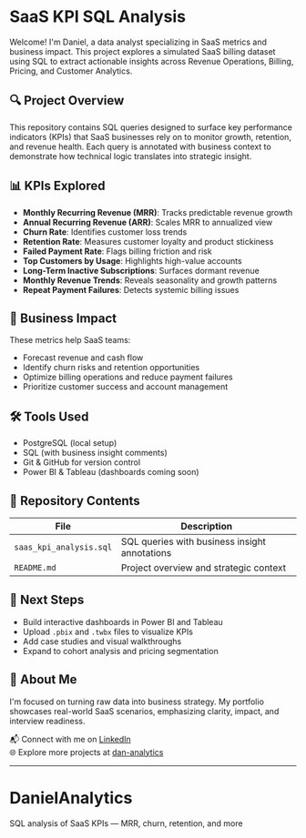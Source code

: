 # SaaS KPI SQL Analysis

Welcome! I'm Daniel, a data analyst specializing in SaaS metrics and business impact. This project explores a simulated SaaS billing dataset using SQL to extract actionable insights across Revenue Operations, Billing, Pricing, and Customer Analytics.

## 🔍 Project Overview

This repository contains SQL queries designed to surface key performance indicators (KPIs) that SaaS businesses rely on to monitor growth, retention, and revenue health. Each query is annotated with business context to demonstrate how technical logic translates into strategic insight.

## 📊 KPIs Explored

- **Monthly Recurring Revenue (MRR)**: Tracks predictable revenue growth
- **Annual Recurring Revenue (ARR)**: Scales MRR to annualized view
- **Churn Rate**: Identifies customer loss trends
- **Retention Rate**: Measures customer loyalty and product stickiness
- **Failed Payment Rate**: Flags billing friction and risk
- **Top Customers by Usage**: Highlights high-value accounts
- **Long-Term Inactive Subscriptions**: Surfaces dormant revenue
- **Monthly Revenue Trends**: Reveals seasonality and growth patterns
- **Repeat Payment Failures**: Detects systemic billing issues

## 🧠 Business Impact

These metrics help SaaS teams:
- Forecast revenue and cash flow
- Identify churn risks and retention opportunities
- Optimize billing operations and reduce payment failures
- Prioritize customer success and account management

## 🛠️ Tools Used

- PostgreSQL (local setup)
- SQL (with business insight comments)
- Git & GitHub for version control
- Power BI & Tableau (dashboards coming soon)

## 📁 Repository Contents

| File | Description |
|------|-------------|
| `saas_kpi_analysis.sql` | SQL queries with business insight annotations |
| `README.md` | Project overview and strategic context |

## 🚀 Next Steps

- Build interactive dashboards in Power BI and Tableau
- Upload `.pbix` and `.twbx` files to visualize KPIs
- Add case studies and visual walkthroughs
- Expand to cohort analysis and pricing segmentation

## 💼 About Me

I'm focused on turning raw data into business strategy. My portfolio showcases real-world SaaS scenarios, emphasizing clarity, impact, and interview readiness.

📬 Connect with me on [LinkedIn](https://www.linkedin.com)  
🌐 Explore more projects at [dan-analytics](https://github.com/dan-analytics)

---

# DanielAnalytics
SQL analysis of SaaS KPIs — MRR, churn, retention, and more
